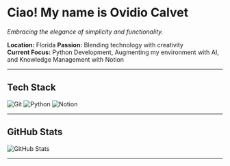 # Ciao! My name is Ovidio Calvet

*Embracing the elegance of simplicity and functionality.*

**Location:** Florida
**Passion:** Blending technology with creativity  
**Current Focus:** Python Development, Augmenting my environment with AI, and Knowledge Management with Notion

---

## Tech Stack
<p align="left">
  <img src="https://img.shields.io/badge/Git-%23F05032.svg?style=for-the-badge&logo=git&logoColor=white" alt="Git" />
  <img src="https://img.shields.io/badge/Python-%233776AB.svg?style=for-the-badge&logo=python&logoColor=white" alt="Python" />
  <img src="https://img.shields.io/badge/Notion-%23000000.svg?style=for-the-badge&logo=notion&logoColor=white" alt="Notion" />
</p>

---

## GitHub Stats
<p align="left">
  <img src="https://github-readme-stats.vercel.app/api?username=ovidiocalvet&show_icons=true&hide_border=true&theme=moltack" alt="GitHub Stats" />
</p>

---
